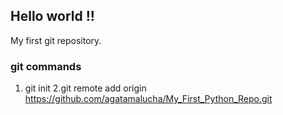 ## Hello world !!
My first git repository.


### git commands
1. git init
2.git remote add origin https://github.com/agatamalucha/My_First_Python_Repo.git
